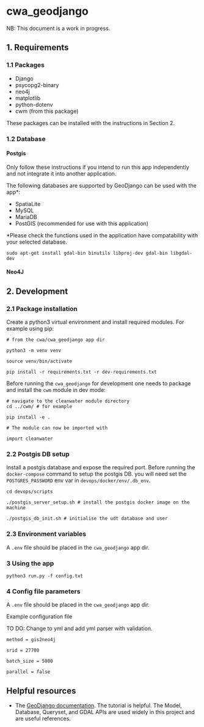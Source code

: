 # cwa_geodjango

NB: This document is a work in progress.

## 1. Requirements

### 1.1 Packages

- Django
- psycopg2-binary
- neo4j
- matplotlib
- python-dotenv
- cwm (from this package)

These packages can be installed with the instructions in Section 2.

### 1.2 Database

#### Postgis

Only follow these instructions if you intend to run this app independently and not integrate it into another application.

The following databases are supported by GeoDjango can be used with the app*:

- SpatiaLite
- MySQL
- MariaDB
- PostGIS (recommended for use with this application)

*Please check the functions used in the application have compatability with your selected database. 

`sudo apt-get install gdal-bin binutils libproj-dev gdal-bin libgdal-dev`

#### Neo4J

## 2. Development

### 2.1 Package installation

Create a python3 virtual environment and install required modules. For example using pip:

```
# from the cwa/cwa_geodjango app dir

python3 -m venv venv

source venv/bin/activate

pip install -r requirements.txt -r dev-requirements.txt
```

Before running the `cwa_geodjango` for development one needs to package and install the `cwm` module in dev mode:

```
# navigate to the cleanwater module directory
cd ../cwm/ # for example

pip install -e .

# The module can now be imported with

import cleanwater
```

### 2.2 Postgis DB setup 

Install a postgis database and expose the required port. Before running the `docker-compose` command to setup the postgis DB. you will need set the `POSTGRES_PASSWORD` env var in `devops/docker/env/.db_env`.

```
cd devops/scripts

./postgis_server_setup.sh # install the postgis docker image on the machine

./postgis_db_init.sh # initialise the udt database and user

```

### 2.3 Environment variables

A `.env` file should be placed in the `cwa_geodjango` app dir.

### 3 Using the app

`python3 run.py -f config.txt`

### 4 Config file parameters

A `.env` file should be placed in the `cwa_geodjango` app dir.


 Example configuration file

 TO DO: Change to yml and add yml parser with validation.

```
method = gis2neo4j

srid = 27700

batch_size = 5000

parallel = false
```


## Helpful resources

- The [GeoDjango documentation](https://docs.djangoproject.com/en/4.2/ref/contrib/gis/). The tutorial is helpful. The Model, Database, Queryset, and GDAL APIs are used widely in this project and are useful references.
